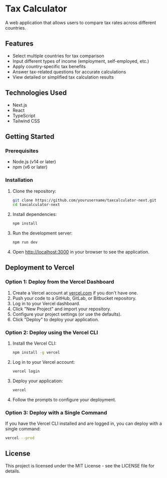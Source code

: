 # Tax Calculator

A web application that allows users to compare tax rates across different countries.

## Features

- Select multiple countries for tax comparison
- Input different types of income (employment, self-employed, etc.)
- Apply country-specific tax benefits
- Answer tax-related questions for accurate calculations
- View detailed or simplified tax calculation results

## Technologies Used

- Next.js
- React
- TypeScript
- Tailwind CSS

## Getting Started

### Prerequisites

- Node.js (v14 or later)
- npm (v6 or later)

### Installation

1. Clone the repository:
   ```bash
   git clone https://github.com/yourusername/taxcalculator-next.git
   cd taxcalculator-next
   ```

2. Install dependencies:
   ```bash
   npm install
   ```

3. Run the development server:
   ```bash
   npm run dev
   ```

4. Open [http://localhost:3000](http://localhost:3000) in your browser to see the application.

## Deployment to Vercel

### Option 1: Deploy from the Vercel Dashboard

1. Create a Vercel account at [vercel.com](https://vercel.com) if you don't have one.
2. Push your code to a GitHub, GitLab, or Bitbucket repository.
3. Log in to your Vercel dashboard.
4. Click "New Project" and import your repository.
5. Configure your project settings (or use the defaults).
6. Click "Deploy" to deploy your application.

### Option 2: Deploy using the Vercel CLI

1. Install the Vercel CLI:
   ```bash
   npm install -g vercel
   ```

2. Log in to your Vercel account:
   ```bash
   vercel login
   ```

3. Deploy your application:
   ```bash
   vercel
   ```

4. Follow the prompts to configure your deployment.

### Option 3: Deploy with a Single Command

If you have the Vercel CLI installed and are logged in, you can deploy with a single command:

```bash
vercel --prod
```

## License

This project is licensed under the MIT License - see the LICENSE file for details. 